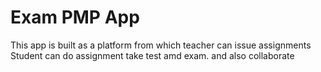 # Exam PMP App
This app is built as a platform from which teacher can issue assignments
Student can do assignment take test amd exam.
and also collaborate
